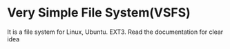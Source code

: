 # Very Simple File System(VSFS)
It is a file system for Linux, Ubuntu. EXT3.
Read the documentation for clear idea

